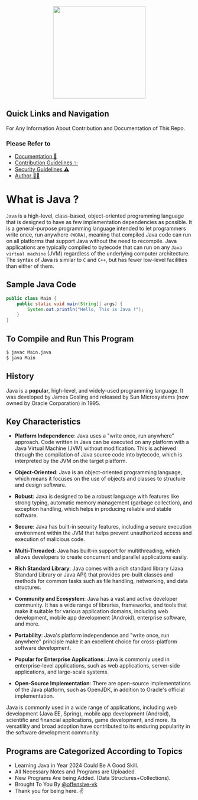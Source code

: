 <div align="center">
    <img src="https://cdn.jsdelivr.net/gh/offensive-vk/Icons@master/java/java-original-wordmark.svg" height="250" width="250" />
</div>

## Quick Links and Navigation

For Any Information About Contribution and Documentation of This Repo.

### Please Refer to

- [Documentation 📖](https://github.com/offensive-vk/Java/blob/master/README.md)
- [Contribution Guidelines ✨](https://github.com/offensive-vk/Java/blob/master/.github/CONTRIBUTING.md)
- [Security Guidelines ⚠️](https://github.com/offensive-vk/Java/blob/master/.github/SECURITY.md)
- [Author 🧑‍💻](https://github.com/offensive-vk/)

# **What is Java** ?

`Java` is a high-level, class-based, object-oriented programming language that is designed to have as few implementation dependencies as possible. It is a general-purpose programming language intended to let programmers write once, run anywhere `(WORA)`, meaning that compiled Java code can run on all platforms that support Java without the need to recompile. Java applications are typically compiled to bytecode that can run on any `Java virtual machine` (JVM) regardless of the underlying computer architecture. The syntax of Java is similar to `C` and `C++`, but has fewer low-level facilities than either of them.

## Sample Java Code

```java
public class Main {
    public static void main(String[] args) {
        System.out.println("Hello, This is Java !");
    }
}
```

## To Compile and Run This Program

```bash
$ javac Main.java
$ java Main
```

## History

Java is a **popular**, high-level, and widely-used programming language. It was developed by James Gosling and released by Sun Microsystems (now owned by Oracle Corporation) in 1995.

## Key Characteristics

- **Platform Independence**: Java uses a "write once, run anywhere" approach. Code written in Java can be executed on any platform with a Java Virtual Machine (JVM) without modification. This is achieved through the compilation of Java source code into bytecode, which is interpreted by the JVM on the target platform.

- **Object-Oriented**: Java is an object-oriented programming language, which means it focuses on the use of objects and classes to structure and design software.

- **Robust**: Java is designed to be a robust language with features like strong typing, automatic memory management (garbage collection), and exception handling, which helps in producing reliable and stable software.

- **Secure**: Java has built-in security features, including a secure execution environment within the JVM that helps prevent unauthorized access and execution of malicious code.

- **Multi-Threaded**: Java has built-in support for multithreading, which allows developers to create concurrent and parallel applications easily.

- **Rich Standard Library**: Java comes with a rich standard library (Java Standard Library or Java API) that provides pre-built classes and methods for common tasks such as file handling, networking, and data structures.

- **Community and Ecosystem**: Java has a vast and active developer community. It has a wide range of libraries, frameworks, and tools that make it suitable for various application domains, including web development, mobile app development (Android), enterprise software, and more.

- **Portability**: Java's platform independence and "write once, run anywhere" principle make it an excellent choice for cross-platform software development.

- **Popular for Enterprise Applications**: Java is commonly used in enterprise-level applications, such as web applications, server-side applications, and large-scale systems.

- **Open-Source Implementation**: There are open-source implementations of the Java platform, such as OpenJDK, in addition to Oracle's official implementation.

Java is commonly used in a wide range of applications, including web development (Java EE, Spring), mobile app development (Android), scientific and financial applications, game development, and more. Its versatility and broad adoption have contributed to its enduring popularity in the software development community.

## Programs are Categorized According to Topics

- Learning Java in Year 2024 Could Be A Good Skill.
- All Necessary Notes and Programs are Uploaded.
- New Programs Are being Added. (Data Structures+Collections).
- Brought To You By [@offensive-vk](https://github.com/offensive-vk/)
- Thank you for being here. ✌️
